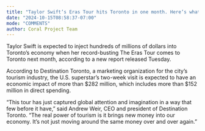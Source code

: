 ```yaml
---
title: "Taylor Swift’s Eras Tour hits Toronto in one month. Here’s what that means for the city’s economy"
date: "2024-10-15T08:58:37-07:00"
mode: "COMMENTS"
author: Coral Project Team
---
```


<meta property="article:section" content="Vulture">

Taylor Swift is expected to inject hundreds of millions of dollars into Toronto’s economy when her record-busting The Eras Tour comes to Toronto next month, according to a new report released Tuesday.

According to Destination Toronto, a marketing organization for the city’s tourism industry, the U.S. superstar’s two-week visit is expected to have an economic impact of more than $282 million, which includes more than $152 million in direct spending. 

“This tour has just captured global attention and imagination in a way that few before it have,” said Andrew Weir, CEO and president of Destination Toronto. “The real power of tourism is it brings new money into our economy. It’s not just moving around the same money over and over again.”